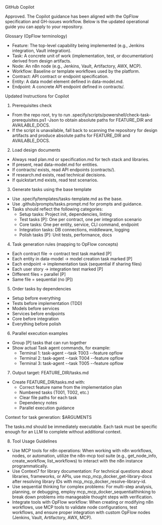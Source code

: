GitHub Copilot

Approved. The Copilot guidance has been aligned with the OpFlow specification and GH-issues workflow. Below is the updated operational guide you can apply to your repository.

Glossary (OpFlow terminology)
- Feature: The top-level capability being implemented (e.g., Jenkins integration, Vault integration).
- Task: A concrete unit of work (implementation, test, or documentation) derived from design artifacts.
- Node: An n8n node (e.g., Jenkins, Vault, Artifactory, AWX, MCP).
- Workflow: Baseline or template workflows used by the platform.
- Contract: API contract or endpoint specification.
- Entity: A data model element defined in data-model.md.
- Endpoint: A concrete API endpoint defined in contracts/.

Updated Instructions for Copilot
1) Prerequisites check
- From the repo root, try to run .specify/scripts/powershell/check-task-prerequisites.ps1 -Json to obtain absolute paths for FEATURE_DIR and AVAILABLE_DOCS.
- If the script is unavailable, fall back to scanning the repository for design artifacts and produce absolute paths for FEATURE_DIR and AVAILABLE_DOCS. 

2) Load design documents
- Always read plan.md or specification.md for tech stack and libraries.
- If present, read data-model.md for entities.
- If contracts/ exists, read API endpoints (contracts/).
- If research.md exists, read technical decisions.
- If quickstart.md exists, read test scenarios.

3) Generate tasks using the base template
- Use .specify/templates/tasks-template.md as the base. 
- Use .github/prompts/tasks.prompt.md for prompts and guidance.
- Tasks should reflect the following categories:
  - Setup tasks: Project init, dependencies, linting
  - Test tasks [P]: One per contract, one per integration scenario
  - Core tasks: One per entity, service, CLI command, endpoint
  - Integration tasks: DB connections, middleware, logging
  - Polish tasks [P]: Unit tests, performance, docs

4) Task generation rules (mapping to OpFlow concepts)
- Each contract file → contract test task marked [P]
- Each entity in data-model → model creation task marked [P]
- Each endpoint → implementation task (sequential if sharing files)
- Each user story → integration test marked [P]
- Different files = parallel [P]
- Same file = sequential (no [P])

5) Order tasks by dependencies
- Setup before everything
- Tests before implementation (TDD)
- Models before services
- Services before endpoints
- Core before integration
- Everything before polish

6) Parallel execution examples
- Group [P] tasks that can run together
- Show actual Task agent commands, for example:
  - Terminal 1: task-agent --task T003 --feature opflow
  - Terminal 2: task-agent --task T004 --feature opflow
  - Terminal 3: task-agent --task T005 --feature opflow

7) Output target: FEATURE_DIR/tasks.md
- Create FEATURE_DIR/tasks.md with:
  - Correct feature name from the implementation plan
  - Numbered tasks (T001, T002, etc.)
  - Clear file paths for each task
  - Dependency notes
  - Parallel execution guidance

Context for task generation: $ARGUMENTS

The tasks.md should be immediately executable. Each task must be specific enough for an LLM to complete without additional context.

8) Tool Usage Guidelines
- Use MCP tools for n8n operations: When working with n8n workflows, nodes, or automation, utilize the n8n-mcp tool suite (e.g., get_node_info, create_workflow, list_workflows) to interact with the n8n instance programmatically.
- Use Context7 for library documentation: For technical questions about libraries, frameworks, or APIs, use mcp_mcp_docker_get-library-docs after resolving library IDs with mcp_mcp_docker_resolve-library-id.
- Use sequential thinking for complex problems: For multi-step analysis, planning, or debugging, employ mcp_mcp_docker_sequentialthinking to break down problems into manageable thought steps with verification.
- Integrate tools with OpFlow workflow: When creating or modifying n8n workflows, use MCP tools to validate node configurations, test workflows, and ensure proper integration with custom OpFlow nodes (Jenkins, Vault, Artifactory, AWX, MCP).